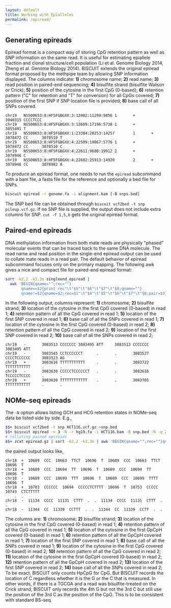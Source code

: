 ```yaml
---
layout: default
title: Working with Epialleles
permalink: /epiread/
---
```


## Generating epireads

Epiread format is a compact way of storing CpG retention pattern as
well as SNP information on the same read. It is useful for estimating
epiallele fraction and clonal structure/cell population (Li et
al. Genome Biology 2014, Zheng et al. Genome Biology 2014). BISCUIT
extends the original epiread format proposed by the methpipe team by
allowing SNP information displayed. The columns indicate: **1)**
chromosome name; **2)** read name; **3)** read position in paired-end
sequencing; **4)** bisulfite strand (bisulfite Watson or Crick);
**5)** position of the cytosine in the first CpG (0-based); **6)**
retention pattern ("C" for retention and "T" for conversion) for all
CpGs covered; **7)** position of the first SNP if SNP location file is
provided; **8)** base call of all SNPs covered.

```
chr19   NS500653:8:HF5FGBGXX:3:12402:11299:9856 1       +       3040315 CCCCTCCC        .       .
chr19   NS500653:8:HF5FGBGXX:3:12609:17196:5738 1       +       3055491 T       .       .
chr19   NS500653:8:HF5FGBGXX:1:23304:20253:14257        1       +       3078472 CC      3078510 T
chr19   NS500653:8:HF5FGBGXX:4:22509:19067:5776 1       +       3078472 CC      3078510 C
chr19   NS500653:8:HF5FGBGXX:4:22611:9688:19912 2       +       3078946 C       .       .
chr19   NS500653:8:HF5FGBGXX:4:22602:25913:14920        2       +       3078946 CC      3078982 A
```

To produce an epiread format, one needs to run the `epiread` subcommand with a bam file, a fasta file for the reference and optionally a bed file for SNPs.
```bash
biscuit epiread -r genome.fa -i alignment.bam [-B snps.bed]
```
The SNP bed file can be obtained through `biscuit vcf2bed -t snp pileup.vcf.gz`. If no SNP file is supplied, the output does not include extra columns for SNP.
`cut -f 1,5,6` gets the original epiread format.

## Paired-end epireads

DNA methylation information from both mate reads are physically "phased" molecular events that can be traced back to the same DNA molecule. The read name and read position in the single-end epiread output can be used to collate mate reads in a read pair. The default behavior of epiread subcommand focuses only on the primary mapping. The following awk gives a nice and compact file for paired-end epiread format:
```bash
sort -k2,2 -k3,3n singleend_epiread |
  awk 'BEGIN{qname="";rec=""}
       qname==$2{print rec"\t"$5"\t"$6"\t"$7"\t"$8;qname=""}
       qname!=$2{qname=$2;rec=$1"\t"$4"\t"$5"\t"$6"\t"$7"\t"$8;pair=$3}'
```
In the following output, columns represent: **1)** chromosome; **2)** bisulfite strand; **3)** location of the cytosine in the first CpG covered (0-based) in read 1; **4)** retention pattern of all the CpG covered in read 1; **5)** location of the first SNP covered in read 1; **6)** base call of all the SNPs covered in read 1; **7)** location of the cytosine in the first CpG covered (0-based) in read 2; **8)** retention pattern of all the CpG covered in read 2; **9)** location of the first SNP covered in read 2; **10)** base call of all the SNPs covered in read 2;
```
chr19   -       3083513 CCCCCCC 3083495 ATT     3083513 CCCCCCC 3083495 ATT
chr19   -       3083545 CCTCCCCCCT      .       .       3083527 CCCCTCCCCCC     3083523 AG
chr19   +       3083616 TTTTTTTTTTT     .       .       3083722 TTTTTTTTTTT     .       .
chr19   -       3083630 CCCCCTCCCCCCT   .       .       3083616 TCCCCCTCCCC     .       .
chr19   +       3083638 TTTTTTTTTTTT    .       .       3083705 TTTTTTTTTTT     .       .
```

## NOMe-seq epireads

The `-N` option allows listing GCH and HCG retention states in NOMe-seq data be listed side by side. E.g.,
<!--
$$$ mkdir -p test/NOMeSeq_HCT116_chr18_chr19_chrM/out_epiread
@@ biscuit : biscuit-develop
@@ HCT116.vcf.gz : test/NOMeSeq_HCT116_chr18_chr19_chrM/raw_pileup/HCT116_chr18_chr19_chrM.vcf.gz
@@ hg19.fa : /home/wanding.zhou/references/hg19/hg19.fa
@@ HCT116.bam : test/NOMeSeq_HCT116_chr18_chr19_chrM/raw_bam/HCT116_chr18_chr19_chrM.bam
@@ snp.bed : test/NOMeSeq_HCT116_chr18_chr19_chrM/out_epiread/snp.bed
@@ epiread.gz : test/NOMeSeq_HCT116_chr18_chr19_chrM/out_epiread/epiread.gz
@@ epiread_paired.gz : test/NOMeSeq_HCT116_chr18_chr19_chrM/out_epiread/epiread_paired.gz
-->
```bash
$$+ biscuit vcf2bed -t snp HCT116.vcf.gz >snp.bed
$$+ biscuit epiread -n 3 -N -r hg19.fa -i HCT116.bam -B snp.bed -N -q 20 | gzip -c >epiread.gz
# collating paired epireads
$$+ zcat epiread.gz | sort -k2,2 -k3,3n | awk 'BEGIN{qname="";rec=""}qname==$2{print rec"\t"$5"\t"$6"\t"$7"\t"$8"\t"$9"\t"$10;qname=""}qname!=$2{qname=$2;rec=$1"\t"$4"\t"$5"\t"$6"\t"$7"\t"$8"\t"$9"\t"$10;pair=$3}' | sort -k1,1 -k3,3n | gzip -c >epiread_paired.gz
```
<!--
##compare test/NOMeSeq_HCT116_chr18_chr19_chrM/out_epiread/snp.bed vs test/NOMeSeq_HCT116_chr18_chr19_chrM/golden_epiread/snp.bed
##compare test/NOMeSeq_HCT116_chr18_chr19_chrM/out_epiread/epiread.gz vs test/NOMeSeq_HCT116_chr18_chr19_chrM/golden_epiread/epiread.gz
##compare test/NOMeSeq_HCT116_chr18_chr19_chrM/out_epiread/epiread_paired.gz vs test/NOMeSeq_HCT116_chr18_chr19_chrM/golden_epiread/epiread_paired.gz
$+ epiread_paired.gz
-->
the paired output looks like,
```text
chr18  +  10689  CCC  10663  TTCT  10696  T  10689  CCC  10663  TTCT  10696  T
chr18  +  10689  CCC  10694  TT  10696  T  10689  CCC  10694  TT  10696  T
chr18  -  10689  CCC  10699  TTT  10696  T  10689  CCC  10699  TTTT  10696  T
chr18  +  10703  CCCCCC  10694  CCCCCTCTTTT  10696  T  10753  CCCCC  10743  CTCTTTTT
    .  .
chr18  -  11134  CCCC  11131  CTTT  .  .  11134  CCCC  11131  CTTT  .  .
chr18  -  11344  CC  11339  CCTTT  .  .  11344  CC  11339  CCTT  .  .
```
The columns are: **1)** chromosome; **2)** bisulfite strand; **3)** location of the cytosine in the first CpG covered (0-based) in read 1; **4)** retention pattern of all the CpG covered in read 1; **5)** location of the cytosine in the first GpCpH covered (0-based) in read 1; **6)** retention pattern of all the GpCpH covered in read 1; **7)** location of the first SNP covered in read 1; **8)** base call of all the SNPs covered in read 1; **9)** location of the cytosine in the first CpG covered (0-based) in read 2; **10)** retention pattern of all the CpG covered in read 2; **11)** location of the cytosine in the first GpCpH covered (0-based) in read 2; **12)** retention pattern of all the GpCpH covered in read 2; **13)** location of the first SNP covered in read 2; **14)** base call of all the SNPs covered in read 2; To be exact, BISCUIT only counts HpCpG for CpG. But BISCUIT records the location of C regardless whether it is the G or the C that is measured. In other words, if there is a TGCGA and a read was bisulfite-treated on the Crick strand, BISCUIT only records the 4th G but not the 3rd C but still use the position of the 3rd C as the position of the CpG. This is to be consistent with standard BS-seq.


